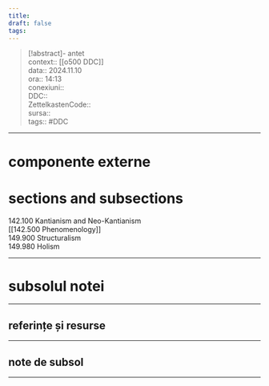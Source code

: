 ```yaml
---
title: 
draft: false
tags:
---
```

> [!abstract]- antet  
> context:: [[o500 DDC]]  
> data:: 2024.11.10  
> ora:: 14:13  
> conexiuni::  
> DDC::  
> ZettelkastenCode::  
> sursa::  
> tags:: #DDC    


---

# componente externe
  

# sections and subsections
  
142.100 Kantianism and Neo-Kantianism  
[[142.500 Phenomenology]]  
149.900 Structuralism  
149.980 Holism  

  
---  
# subsolul notei  
---  
## referințe și resurse  
  

---  
## note de subsol  
---  
  

